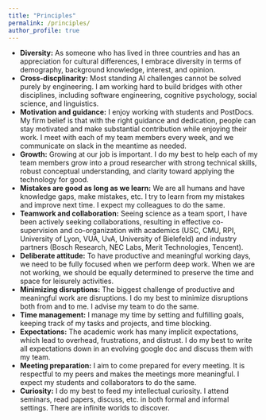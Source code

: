 ```yaml
---
title: "Principles"
permalink: /principles/
author_profile: true
---
```




* **Diversity:** As someone who has lived in three countries and has an appreciation for cultural differences, I embrace diversity in terms of demography, background knowledge, interest, and opinion.
* **Cross-discplinarity:** Most standing AI challenges cannot be solved purely by engineering. I am working hard to build bridges with other disciplines, including software engineering, cognitive psychology, social science, and linguistics.
* **Motivation and guidance:** I enjoy working with students and PostDocs. My firm belief is that with the right guidance and dedication, people can stay motivated and make substantial contribution while enjoying their work. I meet with each of my team members every week, and we communicate on slack in the meantime as needed.
* **Growth:** Growing at our job is important. I do my best to help each of my team members grow into a proud researcher with strong technical skills, robust conceptual understanding, and clarity toward applying the technology for good.
* **Mistakes are good as long as we learn:** We are all humans and have knowledge gaps, make mistakes, etc. I try to learn from my mistakes and improve next time. I expect my colleagues to do the same.
* **Teamwork and collaboration:** Seeing science as a team sport, I have been actively seeking collaborations, resulting in effective co-supervision and co-organization with academics (USC, CMU, RPI, University of Lyon, VUA, UvA, University of Bielefeld) and industry partners (Bosch Research, NEC Labs, Merit Technologies, Tencent).
* **Deliberate attitude:** To have productive and meaningful working days, we need to be fully focused when we perform deep work. When we are not working, we should be equally determined to preserve the time and space for leisurely activities. 
* **Minimizing disruptions:** The biggest challenge of productive and meaningful work are disruptions. I do my best to minimize disruptions both from and to me. I advise my team to do the same. 
* **Time management:** I manage my time by setting and fulfilling goals, keeping track of my tasks and projects, and time blocking.
* **Expectations:** The academic work has many implicit expectations, which lead to overhead, frustrations, and distrust. I do my best to write all expectations down in an evolving google doc and discuss them with my team.
* **Meeting preparation:** I aim to come prepared for every meeting. It is respectful to my peers and makes the meetings more meaningful. I expect my students and collaborators to do the same.
* **Curiosity:** I do my best to feed my intellectual curiosity. I attend seminars, read papers, discuss, etc. in both formal and informal settings. There are infinite worlds to discover. 
